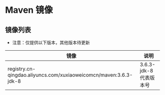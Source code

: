 # Maven 镜像

## 镜像列表

- 注意：仅提供以下版本，其他版本待更新

| 镜像                                                                | 说明                |
|-------------------------------------------------------------------|-------------------|
| registry.cn-qingdao.aliyuncs.com/xuxiaoweicomcn/maven:3.6.3-jdk-8 | 3.6.3-jdk-8 代表版本号 |
